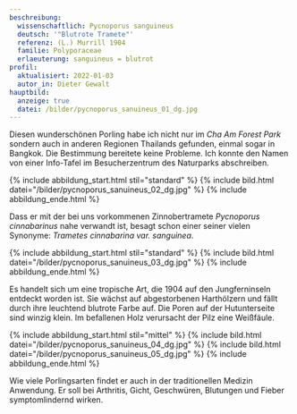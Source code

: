 ```yaml
---
beschreibung:
  wissenschaftlich: Pycnoporus sanguineus
  deutsch: '"Blutrote Tramete"'
  referenz: (L.) Murrill 1904
  familie: Polyporaceae
  erlaeuterung: sanguineus = blutrot
profil:
  aktualisiert: 2022-01-03
  autor_in: Dieter Gewalt
hauptbild:
  anzeige: true
  datei: /bilder/pycnoporus_sanuineus_01_dg.jpg
---
```

Diesen wunderschönen Porling habe ich nicht nur im *Cha Am Forest Park* sondern auch in anderen Regionen  Thailands gefunden, einmal sogar in Bangkok. Die Bestimmung bereitete keine Probleme. Ich konnte den Namen von einer Info-Tafel im Besucherzentrum des Naturparks abschreiben.

{% include abbildung_start.html stil="standard" %}
{% include bild.html datei="/bilder/pycnoporus_sanuineus_02_dg.jpg" %}
{% include abbildung_ende.html %}

Dass er mit der bei uns vorkommenen Zinnobertramete *Pycnoporus cinnabarinus* nahe verwandt ist, besagt schon einer seiner vielen Synonyme: *Trametes cinnabarina var. sanguinea*.

{% include abbildung_start.html stil="standard" %}
{% include bild.html datei="/bilder/pycnoporus_sanuineus_03_dg.jpg" %}
{% include abbildung_ende.html %}

Es handelt sich um eine tropische Art, die 1904 auf den Jungferninseln entdeckt worden ist. Sie wächst auf abgestorbenen Harthölzern und fällt durch ihre leuchtend blutrote Farbe auf. Die Poren auf der Hutunterseite sind winzig klein. Im befallenen Holz verursacht der Pilz eine Weißfäule.

{% include abbildung_start.html stil="mittel" %}
{% include bild.html datei="/bilder/pycnoporus_sanuineus_04_dg.jpg" %}
{% include bild.html datei="/bilder/pycnoporus_sanuineus_05_dg.jpg" %}
{% include abbildung_ende.html %}

Wie viele Porlingsarten findet er auch in der traditionellen Medizin Anwendung. Er soll bei Arthritis, Gicht, Geschwüren, Blutungen und Fieber symptomlindernd wirken.